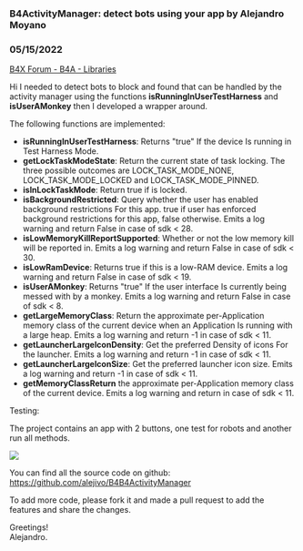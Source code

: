 ### B4ActivityManager: detect bots using your app by Alejandro Moyano
### 05/15/2022
[B4X Forum - B4A - Libraries](https://www.b4x.com/android/forum/threads/140569/)

Hi I needed to detect bots to block and found that can be handled by the activity manager using the functions **isRunningInUserTestHarness** and **isUserAMonkey** then I developed a wrapper around.  
  
The following functions are implemented:  
  

- **isRunningInUserTestHarness**: Returns "true" If the device Is running in Test Harness Mode.
- **getLockTaskModeState**: Return the current state of task locking. The three possible outcomes are LOCK\_TASK\_MODE\_NONE, LOCK\_TASK\_MODE\_LOCKED and LOCK\_TASK\_MODE\_PINNED.
- **isInLockTaskMode**: Return true if is locked.
- **isBackgroundRestricted**: Query whether the user has enabled background restrictions For this app. true if user has enforced background restrictions for this app, false otherwise. Emits a log warning and return False in case of sdk < 28.
- **isLowMemoryKillReportSupported**: Whether or not the low memory kill will be reported in. Emits a log warning and return False in case of sdk < 30.
- **isLowRamDevice**: Returns true if this is a low-RAM device. Emits a log warning and return False in case of sdk < 19.
- **isUserAMonkey**: Returns "true" If the user interface Is currently being messed with by a monkey. Emits a log warning and return False in case of sdk < 8.
- **getLargeMemoryClass**: Return the approximate per-Application memory class of the current device when an Application Is running with a large heap. Emits a log warning and return -1 in case of sdk < 11.
- **getLauncherLargeIconDensity**: Get the preferred Density of icons For the launcher. Emits a log warning and return -1 in case of sdk < 11.
- **getLauncherLargeIconSize**: Get the preferred launcher icon size. Emits a log warning and return -1 in case of sdk < 11.
- **getMemoryClassReturn** the approximate per-Application memory class of the current device. Emits a log warning and return in case of sdk < 11.

Testing:  
  
The project contains an app with 2 buttons, one test for robots and another run all methods.  
  
![](https://www.b4x.com/android/forum/attachments/129238)  
  
You can find all the source code on github: <https://github.com/alejivo/B4B4ActivityManager>  
  
To add more code, please fork it and made a pull request to add the features and share the changes.  
  
Greetings!  
Alejandro.